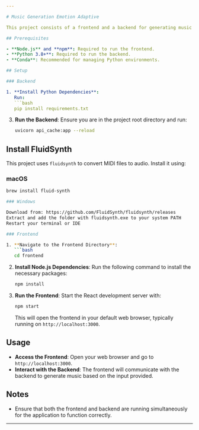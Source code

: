 ```yaml
---

# Music Generation Emotion Adaptive

This project consists of a frontend and a backend for generating music based on emotional input. The backend is powered by FastAPI, and the frontend is built with React.

## Prerequisites

- **Node.js** and **npm**: Required to run the frontend.
- **Python 3.8+**: Required to run the backend.
- **Conda**: Recommended for managing Python environments.

## Setup

### Backend

1. **Install Python Dependencies**:
   Run:
   ```bash
   pip install requirements.txt
   ```

3. **Run the Backend**:
   Ensure you are in the project root directory and run:
   ```bash
   uvicorn api_cache:app --reload
   ```

## Install FluidSynth

This project uses `fluidsynth` to convert MIDI files to audio. Install it using:

### macOS
```bash
brew install fluid-synth

### Windows

Download from: https://github.com/FluidSynth/fluidsynth/releases
Extract and add the folder with fluidsynth.exe to your system PATH
Restart your terminal or IDE

### Frontend

1. **Navigate to the Frontend Directory**:
   ```bash
   cd frontend
   ```

2. **Install Node.js Dependencies**:
   Run the following command to install the necessary packages:
   ```bash
   npm install
   ```

3. **Run the Frontend**:
   Start the React development server with:
   ```bash
   npm start
   ```
   This will open the frontend in your default web browser, typically running on `http://localhost:3000`.

## Usage

- **Access the Frontend**: Open your web browser and go to `http://localhost:3000`.
- **Interact with the Backend**: The frontend will communicate with the backend to generate music based on the input provided.

## Notes

- Ensure that both the frontend and backend are running simultaneously for the application to function correctly.
---
```

